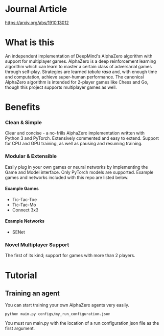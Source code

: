 # Journal Article
https://arxiv.org/abs/1910.13012

# What is this
An independent implementation of DeepMind's AlphaZero algorithm with support for multiplayer games.
AlphaZero is a deep reinforcement learning algorithm which can learn to master a certain class of adversarial games through self-play.
Strategies are learned *tabula rasa* and, with enough time and computation, achieve super-human performance.
The canonical AlphaZero algorithm is intended for 2-player games like Chess and Go, though this project supports multiplayer games as well.

# Benefits

### Clean & Simple
Clear and concise - a no-frills AlphaZero implementation written with Python 3 and PyTorch.
Extensively commented and easy to extend.
Support for CPU and GPU training, as well as pausing and resuming training.

### Modular & Extensible
Easily plug in your own games or neural networks by implementing the Game and Model interface. Only PyTorch models are supported. Example games and networks included with this repo are listed below.

#### Example Games
- Tic-Tac-Toe
- Tic-Tac-Mo
- Connect 3x3

#### Example Networks
- SENet

### Novel Multiplayer Support
The first of its kind; support for games with more than 2 players.


# Tutorial

## Training an agent
You can start training your own AlphaZero agents very easily.

`python main.py configs/my_run_configuration.json`

You must run main.py with the location of a run configuration json file as the first argument.
